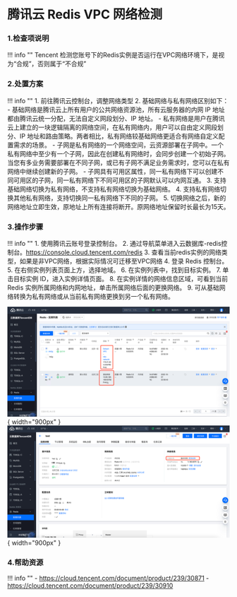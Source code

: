 # 腾讯云 Redis VPC 网络检测

### 1.检查项说明
!!! info ""
    Tencent  检测您账号下的Redis实例是否运行在VPC网络环境下，是视为“合规”，否则属于“不合规”

### 2.处置方案
!!! info ""
    1. 前往腾讯云控制台，调整网络类型
    2. 基础网络与私有网络区别如下：
        - 基础网络是腾讯云上所有用户的公共网络资源池，所有云服务器的内网 IP 地址都由腾讯云统一分配，无法自定义网段划分、IP 地址。
        - 私有网络是用户在腾讯云上建立的一块逻辑隔离的网络空间，在私有网络内，用户可以自由定义网段划分、IP 地址和路由策略。两者相比，私有网络较基础网络更适合有网络自定义配置需求的场景。
        - 子网是私有网络的一个网络空间，云资源部署在子网中。一个私有网络中至少有一个子网，因此在创建私有网络时，会同步创建一个初始子网。当您有多业务需要部署在不同子网，或已有子网不满足业务需求时，您可以在私有网络中继续创建新的子网。
        - 子网具有可用区属性，同一私有网络下可以创建不同可用区的子网，同一私有网络下不同可用区的子网默认可以内网互通。
    3. 支持基础网络切换为私有网络，不支持私有网络切换为基础网络。
    4. 支持私有网络切换其他私有网络，支持切换同一私有网络下不同的子网。
    5. 切换网络之后，新的网络地址立即生效，原地址上所有连接将断开。原网络地址保留时长最长为15天。

### 3.操作步骤
!!! info ""
    1. 使用腾讯云账号登录控制台。
    2. 通过导航菜单进入云数据库-redis控制台。https://console.cloud.tencent.com/redis
    3. 查看当前redis实例的网络类型，如果是非VPC网络，根据实际情况可迁移至VPC网络
    4. 登录 Redis 控制台。
    5. 在右侧实例列表页面上方，选择地域。
    6. 在实例列表中，找到目标实例。
    7. 单击目标实例 ID，进入实例详情页面。
    8. 在实例详情的网络信息区域，可看到当前 Redis 实例所属网络和内网地址，单击所属网络后面的更换网络。
    9. 可从基础网络转换为私有网络或从当前私有网络更换到另一个私有网络。

![处置方案-查看当前网络类型](../../img/suggest/tencent/redis-network-type.png){ width="900px" }
![处置方案-修改redis网络类型](../../img/suggest/tencent/redis-change-network.png){ width="900px" }

### 4.帮助资源
!!! info ""
    - https://cloud.tencent.com/document/product/239/30871
    - https://cloud.tencent.com/document/product/239/30910
    